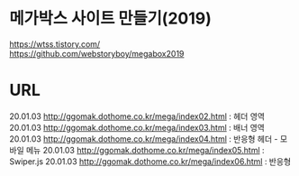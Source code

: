 # 메가박스 사이트 만들기(2019)

https://wtss.tistory.com/  
https://github.com/webstoryboy/megabox2019

# URL

20.01.03 http://ggomak.dothome.co.kr/mega/index02.html : 헤더 영역  
20.01.03 http://ggomak.dothome.co.kr/mega/index03.html : 배너 영역  
20.01.03 http://ggomak.dothome.co.kr/mega/index04.html : 반응형 헤더 - 모바일 메뉴
20.01.03 http://ggomak.dothome.co.kr/mega/index05.html : Swiper.js
20.01.03 http://ggomak.dothome.co.kr/mega/index06.html : 반응형 

